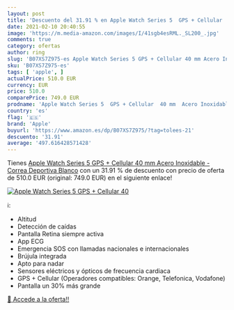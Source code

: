 ```yaml
---
layout: post
title: 'Descuento del 31.91 % en Apple Watch Series 5  GPS + Cellular  40'
date: 2021-02-10 20:40:55
image: 'https://m.media-amazon.com/images/I/41sgb4esRML._SL200_.jpg'
comments: true
category: ofertas
author: ring
slug: 'B07XS7Z975-es Apple Watch Series 5 GPS + Cellular 40 mm Acero Inoxidable...'
sku: 'B07XS7Z975-es'
tags: [ 'apple', ]
actualPrice: 510.0 EUR
currency: EUR
price: 510.0
comparePrice: 749.0 EUR
prodname: 'Apple Watch Series 5  GPS + Cellular  40 mm  Acero Inoxidable - Correa Deportiva Blanco'
country: 'es'
flag: '🇪🇸'
brand: 'Apple'
buyurl: 'https://www.amazon.es/dp/B07XS7Z975/?tag=tolees-21'
descuento: '31.91'
average: '497.616428571428'
---
```


Tienes [Apple Watch Series 5  GPS + Cellular  40 mm  Acero Inoxidable - Correa Deportiva Blanco](https://www.amazon.es/dp/B07XS7Z975/?tag=tolees-21) con un 31.91 % de descuento con precio de oferta de 510.0 EUR (original: 749.0 EUR) en el siguiente enlace!

[![Apple Watch Series 5  GPS + Cellular  40](https://m.media-amazon.com/images/I/41sgb4esRML._SL200_.jpg)](https://www.amazon.es/dp/B07XS7Z975/?tag=tolees-21)

ℹ️:

- Altitud
- Detección de caídas
- Pantalla Retina siempre activa
- App ECG
- Emergencia SOS con llamadas nacionales e internacionales
- Brújula integrada
- Apto para nadar
- Sensores eléctricos y ópticos de frecuencia cardiaca
- GPS + Cellular (Operadores compatibles: Orange, Telefonica, Vodafone)
- Pantalla un 30% más grande

[🛒 Accede a la oferta!!](https://www.amazon.es/dp/B07XS7Z975/?tag=tolees-21)
